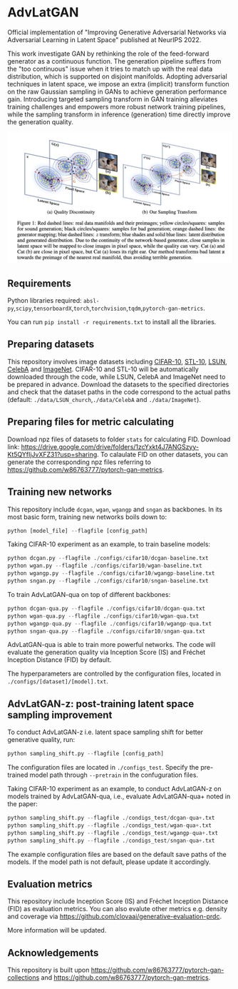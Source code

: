 # AdvLatGAN
Official implementation of "Improving Generative Adversarial Networks via Adversarial Learning in Latent Space" published at NeurIPS 2022.

This work investigate GAN by rethinking the role of the feed-forward generator as a continuous function. The generation pipeline suffers from the "too continuous" issue when it tries to match up with the real data distribution, which is supported on disjoint manifolds. Adopting adversarial techniques in latent space, we impose an extra (implicit) transform function on the raw Gaussian sampling in GANs to achieve generation performance gain. Introducing targeted sampling transform in GAN training alleviates training challenges and empowers more robust network training pipelines, while the sampling transform in inference (generation) time directly improve the generation quality. 

![sampling_shift](./figures/sampling_shift.jpg)

## Requirements

Python libraries required: `absl-py`,`scipy`,`tensorboardX`,`torch`,`torchvision`,`tqdm`,`pytorch-gan-metrics`.

You can run `pip install -r requirements.txt` to install all the libraries.

Preparing datasets
---

This repository involves image datasets including [CIFAR-10](https://www.cs.toronto.edu/~kriz/cifar.html), [STL-10](https://cs.stanford.edu/~acoates/stl10/), [LSUN](https://www.yf.io/p/lsun), [CelebA](https://mmlab.ie.cuhk.edu.hk/projects/CelebA.html) and [ImageNet](https://www.image-net.org).  CIFAR-10 and STL-10 will be automatically downloaded through the code, while LSUN, CelebA and ImageNet need to be prepared in advance. Download the datasets to the specified directories and check that the dataset paths in the code correspond to the actual paths (default: `./data/LSUN_church`,`./data/CelebA` and `./data/ImageNet`).

## Preparing files for metric calculating

Download npz files of datasets to folder `stats` for calculating FID. Download link: https://drive.google.com/drive/folders/1zcYxkt4J7ANGSzyy-Kt5QYfIjJvXFZ31?usp=sharing. To calaulate FID on other datasets, you can generate the corresponding npz files referring to https://github.com/w86763777/pytorch-gan-metrics.

## Training new networks

This repository include `dcgan`, `wgan`, `wgangp` and `sngan` as backbones. In its most basic form, training new networks boils down to:

```python
python [model_file] --flagfile [config_path]
```

Taking CIFAR-10 experiment as an example, to train baseline models:

```python
python dcgan.py --flagfile ./configs/cifar10/dcgan-baseline.txt
python wgan.py --flagfile ./configs/cifar10/wgan-baseline.txt
python wgangp.py --flagfile ./configs/cifar10/wgangp-baseline.txt
python sngan.py --flagfile ./configs/cifar10/sngan-baseline.txt
```

To train AdvLatGAN-qua on top of different backbones:

```python
python dcgan-qua.py --flagfile ./configs/cifar10/dcgan-qua.txt
python wgan-qua.py --flagfile ./configs/cifar10/wgan-qua.txt
python wgangp-qua.py --flagfile ./configs/cifar10/wgangp-qua.txt
python sngan-qua.py --flagfile ./configs/cifar10/sngan-qua.txt
```

AdvLatGAN-qua is able to train more powerful networks. The code will evaluate the generation quality via Inception Score (IS) and Fréchet Inception Distance (FID) by default.

The hyperparameters are controlled by the configuration files, located in `./configs/[dataset]/[model].txt`.

## AdvLatGAN-z: post-training latent space sampling improvement

To conduct AdvLatGAN-z i.e. latent space sampling shift for better generative quality, run:

```python
python sampling_shift.py --flagfile [config_path]
```

The configuration files are located in `./configs_test`. Specify the pre-trained model path through `--pretrain` in the confuguration files.

Taking CIFAR-10 experiment as an example, to conduct AdvLatGAN-z on models trained by AdvLatGAN-qua, i.e., evaluate AdvLatGAN-qua+ noted in the paper:

```python
python sampling_shift.py --flagfile ./condigs_test/dcgan-qua+.txt
python sampling_shift.py --flagfile ./condigs_test/wgan-qua+.txt
python sampling_shift.py --flagfile ./condigs_test/wgangp-qua+.txt
python sampling_shift.py --flagfile ./condigs_test/sngan-qua+.txt
```

The example configuration files are based on the default save paths of the models. If the model path is not default, please update it accordingly.

## Evaluation metrics

This repository include Inception Score (IS) and Fréchet Inception Distance (FID) as evaluation metrics. You can also evalute other metrics e.g. density and coverage via https://github.com/clovaai/generative-evaluation-prdc.

More information will be updated.

## Acknowledgements

This repository is built upon https://github.com/w86763777/pytorch-gan-collections and https://github.com/w86763777/pytorch-gan-metrics.
